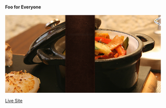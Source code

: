 #### Foo for Everyone
<img src="./src/Components/image/porte-sainte-claire-3.png" >

<a href="https://floral-s.web.app/" alt="">Live Site</a>


